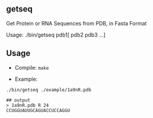 ## getseq


Get Protein or RNA Sequences from PDB, in Fasta Format

Usage: ./bin/getseq pdb1[ pdb2 pdb3 ...]


## Usage

- Compile: `make`

- Example:

```
./bin/getseq ./example/1a9nR.pdb

## output
> 1a9nR.pdb R 24
CCUGGUAUUGCAGUACCUCCAGGU
```